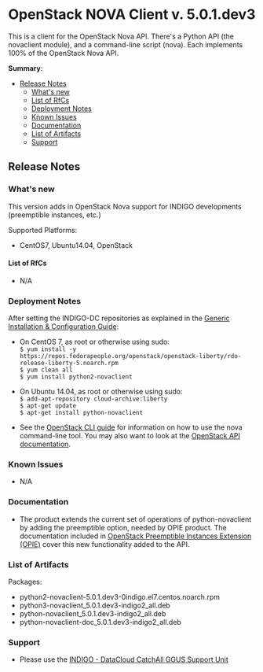 # OpenStack NOVA Client v. 5.0.1.dev3

This is a client for the OpenStack Nova API. There's a Python API (the novaclient module), and a command-line script (nova). Each implements 100% of the OpenStack Nova API.

**Summary**:
* [Release Notes](#id1)
  * [What's new](#id2)
  * [List of RfCs](#id3)
  * [Deployment Notes](#id4)
  * [Known Issues](#id5)
  * [Documentation](#id6)
  * [List of Artifacts](#id7)
  * [Support](#id8)


<a id="id1"></a>
## Release Notes

<a id="id2"></a>
### What's new

This version adds in OpenStack Nova support for INDIGO developments (preemptible instances, etc.)

Supported Platforms:
* CentOS7, Ubuntu14.04, OpenStack
 
<a id="id3"></a>
#### List of RfCs 

* N/A


<a id="id4"></a>
### Deployment Notes

After setting the INDIGO-DC repositories as explained in the [Generic Installation & Configuration Guide](../generic_installation_and_configuration_guide_1.md):
* On CentOS 7, as root or otherwise using sudo:<br>
  ```$ yum install -y https://repos.fedorapeople.org/openstack/openstack-liberty/rdo-release-liberty-5.noarch.rpm```<br>
  ```$ yum clean all```<br>
  ```$ yum install python2-novaclient```<br>
* On Ubuntu 14.04, as root or otherwise using sudo:<br>
  ```$ add-apt-repository cloud-archive:liberty```<br>
  ```$ apt-get update```<br>
  ```$ apt-get install python-novaclient```<br>

* See the [OpenStack CLI guide](http://docs.openstack.org/cli-reference/nova.html) for information on how to use the nova command-line tool. You may also want to look at the [OpenStack API documentation](http://developer.openstack.org/api-ref-compute-v2.1.html).

<a id="id5"></a>
### Known Issues

* N/A

<a id="id6"></a>
### Documentation

* The product extends the current set of operations of python-novaclient by adding the preemptible option, needed by OPIE product. The documentation included in [OpenStack Preemptible Instances Extension (OPIE)](indigo1/opie1.md) cover this new functionality added to the API.

<a id="id7"></a>
### List of Artifacts

Packages:
* python2-novaclient-5.0.1.dev3-0indigo.el7.centos.noarch.rpm
* python3-novaclient_5.0.1.dev3-indigo2_all.deb
* python-novaclient_5.0.1.dev3-indigo2_all.deb
* python-novaclient-doc_5.0.1.dev3-indigo2_all.deb


<a id="id8"></a>
### Support

* Please use the [INDIGO - DataCloud CatchAll GGUS Support Unit](
https://wiki.egi.eu/wiki/GGUS:INDIGO_DataCloud_Catch-all_FAQ)
